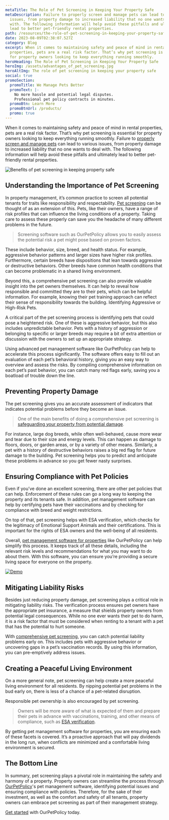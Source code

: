 ```yaml
---
metaTitle: The Role of Pet Screening in Keeping Your Property Safe
metaDescription: Failure to properly screen and manage pets can lead to various
  issues, from property damage to increased liability that no one wants to deal
  with. The following information will help avoid these pitfalls and ultimately
  lead to better pet-friendly rental properties.
path: /resources/the-role-of-pet-screening-in-keeping-your-property-safe/
date: 2023-08-09T02:38:07.527Z
category: Blog
excerpt: When it comes to maintaining safety and peace of mind in rental
  properties, pets are a real risk factor. That’s why pet screening is essential
  for property owners looking to keep everything running smoothly.
heroHeading: The Role of Pet Screening in Keeping Your Property Safe
heroImg: /assets/advantages_of_pet_screening.jpg
heroAltImg: The role of pet screening in keeping your property safe
social: true
promoSection:
  promoTitle: We Manage Pets Better
  promoText: |-
    No more hassle and potential legal disputes. 
    Professional pet policy contracts in minutes.
  promoBtn: Learn More
  promoBtnUrl: /products/
  promo: true
---
```

When it comes to maintaining safety and peace of mind in rental properties, pets are a real risk factor. That’s why pet screening is essential for property owners looking to keep everything running smoothly. Failure to [properly screen and manage pets](https://landlordtech.com/resources/best-practices-to-properly-screen-pets-for-apartments) can lead to various issues, from property damage to increased liability that no one wants to deal with. The following information will help avoid these pitfalls and ultimately lead to better pet-friendly rental properties.

![Benefits of pet screening in keeping property safe](/assets/pet_screening_for_rental_properties-1-.png)

## Understanding the Importance of Pet Screening

In property management, it’s common practice to screen all potential tenants for traits like responsibility and respectability. [Pet screening](https://landlordtech.com/resources/five-tips-for-managing-pets-on-your-rental-properties) can be thought of as an extension of this. Pets, like their owners, have a range of risk profiles that can influence the living conditions of a property. Taking care to assess these properly can save you the headache of many different problems in the future.

> Screening software such as OurPetPolicy allows you to easily assess the potential risk a pet might pose based on proven factors.

These include behavior, size, breed, and health status. For example, aggressive behavior patterns and larger sizes have higher risk profiles. Furthermore, certain breeds have dispositions that lean towards aggressive or destructive behaviors. Other breeds have common health conditions that can become problematic in a shared living environment.

Beyond this, a comprehensive pet screening can also provide valuable insight into the pet owners themselves. It can help to reveal how responsible and committed they are to their pets, which can be helpful information. For example, knowing their pet training approach can reflect their sense of responsibility towards the building.
Identifying Aggressive or High-Risk Pets.

A critical part of the pet screening process is identifying pets that could pose a heightened risk. One of these is aggressive behavior, but this also includes unpredictable behavior. Pets with a history of aggression or belonging to specific or larger breeds may require a bit of extra attention or discussion with the owners to set up an appropriate strategy.

Using advanced pet management software like OurPetPolicy can help to accelerate this process significantly. The software offers easy to fill out an evaluation of each pet’s behavioral history, giving you an easy way to overview and assess the risks. By compiling comprehensive information on each pet’s past behavior, you can catch many red flags early, saving you a boatload of trouble down the line.

## Preventing Property Damage

The pet screening gives you an accurate assessment of indicators that indicates potential problems before they become an issue.

> One of the main benefits of doing a comprehensive pet screening is [safeguarding your property from potential damage](https://landlordtech.com/resources/protecting-your-rental-property-from-pet-damage). 

For instance, large dog breeds, while often well-behaved, cause more wear and tear due to their size and energy levels. This can happen as damage to floors, doors, or garden areas, or by a variety of other means. Similarly, a pet with a history of destructive behaviors raises a big red flag for future damage to the building. Pet screening helps you to predict and anticipate these problems in advance so you get fewer nasty surprises.

## Ensuring Compliance with Pet Policies

Even if you’ve done an excellent screening, there are other pet policies that can help. Enforcement of these rules can go a long way to keeping the property and its tenants safe. In addition, pet management software can help by certifying pets have their vaccinations and by checking for compliance with breed and weight restrictions.

On top of that, pet screening helps with ESA verification, which checks for the legitimacy of Emotional Support Animals and their certifications. This is important for the rights of ESA owners and the well-being of all residents.

Overall, [pet management software for properties](https://landlordtech.com/resources/pet-management-software-benefits-and-roi) like OurPetPolicy can help simplify this process. It keeps track of all these details, including the relevant risk levels and recommendations for what you may want to do about them. With this software, you can ensure you’re providing a secure living space for everyone on the property.

[![Demo](/assets/opp_pet_screening_software_for_rental_property.png "Demo")](https://info.ourpetpolicy.com/demo/)

## Mitigating Liability Risks

Besides just reducing property damage, pet screening plays a critical role in mitigating liability risks. The verification process ensures pet owners have the appropriate pet insurance, a measure that shields property owners from potential legal consequences. While no one ever wants their pet to do harm, it is a risk factor that must be considered when renting to a tenant with a pet that has the potential to hurt someone. 

With [comprehensive pet screening](https://landlordtech.com/resources/five-tips-for-managing-pets-on-your-rental-properties), you can catch potential liability problems early on. This includes pets with aggressive behavior or uncovering gaps in a pet’s vaccination records. By using this information, you can pre-emptively address issues. 

## Creating a Peaceful Living Environment

On a more general note, pet screening can help create a more peaceful living environment for all residents. By nipping potential pet problems in the bud early on, there is less of a chance of a pet-related disruption. 

Responsible pet ownership is also encouraged by pet screening.

> Owners will be more aware of what is expected of them and prepare their pets in advance with vaccinations, training, and other means of compliance, such as [ESA verification](https://landlordtech.com/resources/seven-ESA-loopholes-commonly-used-by-tenants-and-how-to-close-them). 

By getting pet management software for properties, you are ensuring each of these facets is covered. It’s a proactive approach that will pay dividends in the long run, when conflicts are minimized and a comfortable living environment is secured. 

## The Bottom Line

In summary, pet screening plays a pivotal role in maintaining the safety and harmony of a property. Property owners can streamline the process through [OurPetPolicy](https://landlordtech.com/products)'s pet management software, identifying potential issues and ensuring compliance with policies. Therefore, for the sake of their investment, as well as the comfort and safety of all tenants, property owners can embrace pet screening as part of their management strategy.

[Get started](https://info.ourpetpolicy.com/demo/) with OurPetPolicy today.